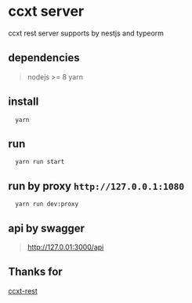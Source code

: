 ccxt server
=============

ccxt rest server supports by nestjs and typeorm

## dependencies
> nodejs >= 8
> yarn

## install
```
  yarn
```

## run
```
  yarn run start
```

## run by proxy `http://127.0.0.1:1080`
```
  yarn run dev:proxy
```

## api by swagger
> http://127.0.01:3000/api


## Thanks for 
[ccxt-rest](https://github.com/franz-see/ccxt-rest)
